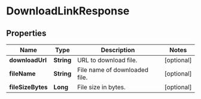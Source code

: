
# DownloadLinkResponse

## Properties
Name | Type | Description | Notes
------------ | ------------- | ------------- | -------------
**downloadUrl** | **String** | URL to download file. |  [optional]
**fileName** | **String** | File name of downloaded file. |  [optional]
**fileSizeBytes** | **Long** | File size in bytes. |  [optional]




